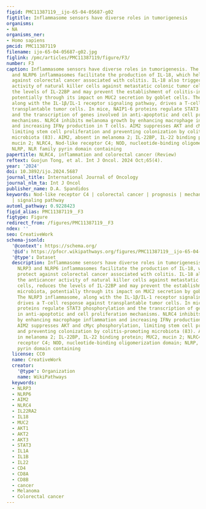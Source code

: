 ```yaml
---
figid: PMC11387119__ijo-65-04-05687-g02
figtitle: Inflammasome sensors have diverse roles in tumorigenesis
organisms:
- NA
organisms_ner:
- Homo sapiens
pmcid: PMC11387119
filename: ijo-65-04-05687-g02.jpg
figlink: /pmc/articles/PMC11387119/figure/F3/
number: F3
caption: Inflammasome sensors have diverse roles in tumorigenesis. The NLRP1b, NLRP3
  and NLRP6 inflammasomes facilitate the production of IL-18, which helps protect
  against colorectal cancer associated with colitis. IL-18 also triggers the anticancer
  activity of natural killer cells against metastatic colonic tumor cells, reduces
  the levels of IL-22BP and may prevent the establishment of colitis-inducing microbiota,
  potentially through its impact on MUC2 secretion by goblet cells. The NLRP3 inflammasome,
  along with the IL-1β/IL-1 receptor signaling pathway, drives a T-cell response against
  transplantable tumor cells. In mice, NAIP1-6 proteins regulate STAT3 phosphorylation
  and the transcription of genes involved in anti-apoptotic and cell proliferation
  mechanisms. NLRC4 inhibits melanoma growth by enhancing macrophage inflammation
  and increasing IFNγ production in T cells. AIM2 suppresses AKT and cMyc phosphorylation,
  limiting stem cell proliferation and preventing colonization by colitis-promoting
  microbiota (83). AIM2, absent in melanoma 2; IL-22BP, IL-22 binding protein; MUC2,
  mucin 2; NLRC4, Nod-like receptor C4; NOD, nucleotide-binding oligomerization domain;
  NLRP, NLR family pyrin domain containing
papertitle: NLRC4, inflammation and colorectal cancer (Review)
reftext: Guojun Tong, et al. Int J Oncol. 2024 Oct;65(4).
year: '2024'
doi: 10.3892/ijo.2024.5687
journal_title: International Journal of Oncology
journal_nlm_ta: Int J Oncol
publisher_name: D.A. Spandidos
keywords: Nod-like receptor C4 | colorectal cancer | prognosis | mechanism of action
  | signaling pathway
automl_pathway: 0.9228423
figid_alias: PMC11387119__F3
figtype: Figure
redirect_from: /figures/PMC11387119__F3
ndex: ''
seo: CreativeWork
schema-jsonld:
  '@context': https://schema.org/
  '@id': https://pfocr.wikipathways.org/figures/PMC11387119__ijo-65-04-05687-g02.html
  '@type': Dataset
  description: Inflammasome sensors have diverse roles in tumorigenesis. The NLRP1b,
    NLRP3 and NLRP6 inflammasomes facilitate the production of IL-18, which helps
    protect against colorectal cancer associated with colitis. IL-18 also triggers
    the anticancer activity of natural killer cells against metastatic colonic tumor
    cells, reduces the levels of IL-22BP and may prevent the establishment of colitis-inducing
    microbiota, potentially through its impact on MUC2 secretion by goblet cells.
    The NLRP3 inflammasome, along with the IL-1β/IL-1 receptor signaling pathway,
    drives a T-cell response against transplantable tumor cells. In mice, NAIP1-6
    proteins regulate STAT3 phosphorylation and the transcription of genes involved
    in anti-apoptotic and cell proliferation mechanisms. NLRC4 inhibits melanoma growth
    by enhancing macrophage inflammation and increasing IFNγ production in T cells.
    AIM2 suppresses AKT and cMyc phosphorylation, limiting stem cell proliferation
    and preventing colonization by colitis-promoting microbiota (83). AIM2, absent
    in melanoma 2; IL-22BP, IL-22 binding protein; MUC2, mucin 2; NLRC4, Nod-like
    receptor C4; NOD, nucleotide-binding oligomerization domain; NLRP, NLR family
    pyrin domain containing
  license: CC0
  name: CreativeWork
  creator:
    '@type': Organization
    name: WikiPathways
  keywords:
  - NLRP3
  - NLRP6
  - AIM2
  - NLRC4
  - IL22RA2
  - IL18
  - MUC2
  - AKT1
  - AKT2
  - AKT3
  - STAT3
  - IL1A
  - IL1B
  - IL22
  - CD4
  - CD8A
  - CD8B
  - cancer
  - Melanoma
  - Colorectal cancer
---
```

